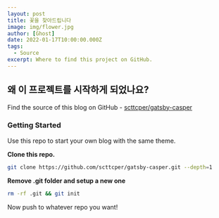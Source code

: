 ```yaml
---
layout: post
title: 꽃을 찾아드립니다
image: img/flower.jpg
author: [Ghost]
date: 2022-01-17T10:00:00.000Z
tags:
  - Source
excerpt: Where to find this project on GitHub.
---
```


## 왜 이 프로젝트를 시작하게 되었나요?

Find the source of this blog on GitHub - [scttcper/gatsby-casper](https://github.com/scttcper/gatsby-casper)

### Getting Started

Use this repo to start your own blog with the same theme.

**Clone this repo.**

```bash
git clone https://github.com/scttcper/gatsby-casper.git --depth=1
```

**Remove .git folder and setup a new one**

```bash
rm -rf .git && git init
```

Now push to whatever repo you want!

